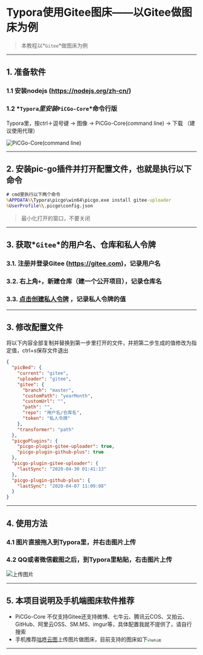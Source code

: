 # Typora使用Gitee图床——以Gitee做图床为例




> 本教程以*`Gitee`*做图床为例

---

## 1. 准备软件

### 1.1 安装nodejs (<https://nodejs.org/zh-cn/>)

### 1.2 *`Typora`*里安装*`PiCGo-Core`*命令行版

Typora里，按ctrl＋逗号键 → 图像 → PiCGo-Core(command line) → 下载 （建议使用代理）

![PiCGo-Core(command line)](https://gitee.com/xiao_beita/tuchuang/raw/master/img/image-20200804223526238.png)



---

## 2. 安装pic-go插件并打开配置文件，也就是执行以下命令

```cmd
# cmd里执行以下两个命令
%APPDATA%\Typora\picgo\win64\picgo.exe install gitee-uploader
%UserProfile%\.picgo\config.json
```

> 最小化打开的窗口，不要关闭

---

## 3. 获取*`Gitee`*的用户名、仓库和私人令牌

### 3.1. 注册并登录Gitee  (<https://gitee.com>)，记录用户名

### 3.2. 右上角`+`，新建仓库（建一个公开项目），记录仓库名

### 3.3. [点击创建私人令牌](https://gitee.com/profile/personal_access_tokens/new) ，记录私人令牌的值

---

##  3. 修改配置文件

将以下内容全部复制并替换到第一步里打开的文件，并把第二步生成的值修改为指定值，ctrl+s保存文件退出

```json
{
  "picBed": {
    "current": "gitee",
    "uploader": "gitee",
    "gitee": {
      "branch": "master",
      "customPath": "yearMonth",
      "customUrl": "",
      "path": "",
      "repo": "用户名/仓库名",
      "token": "私人令牌"
    },
    "transformer": "path"
  },
  "picgoPlugins": {
    "picgo-plugin-gitee-uploader": true,
    "picgo-plugin-github-plus": true
  },
  "picgo-plugin-gitee-uploader": {
    "lastSync": "2020-04-30 01:41:13"
  },
  "picgo-plugin-github-plus": {
    "lastSync": "2020-04-07 11:09:08"
  }
}
```

---

## 4. 使用方法

### 4.1 图片直接拖入到Typora里，并右击图片上传

### 4.2 QQ或者微信截图之后，到Typora里粘贴，右击图片上传

![上传图片](https://gitee.com/xiao_beita/tuchuang/raw/master/img/image-20200804221430108.png)

---

## 5. 本项目说明及手机端图床软件推荐

- PiCGo-Core 不仅支持Gitee还支持微博、七牛云、腾讯云COS、又拍云、GitHub、阿里云OSS、SM.MS、imgur等，具体配置我就不提供了，请自行搜索
- 手机推荐[咕咚云图](https://www.coolapk.com/apk/name.gudong.pic)上传图片做图床，目前支持的图床如下<img src="https://gitee.com/xiao_beita/tuchuang/raw/master/img/gudong.png" alt="咕咚云图" style="zoom:50%;" />

---
